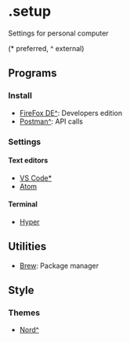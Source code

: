 # .setup
Settings for personal computer

(\* preferred, \^ external)

## Programs
### Install
- [FireFox DE^](https://www.mozilla.org/en-US/firefox/developer/): Developers edition
- [Postman^](https://www.getpostman.com/): API calls

### Settings
#### Text editors
- [VS Code*](https://github.com/SeanMcP/.setup/blob/master/vs-code.md)
- [Atom](https://github.com/SeanMcP/.setup/blob/master/atom.md)

#### Terminal
- [Hyper](https://github.com/SeanMcP/.setup/blob/master/hyper.md)

## Utilities
- [Brew](https://github.com/SeanMcP/.setup/blob/master/brew.md): Package manager

## Style
### Themes
- [Nord^](https://github.com/arcticicestudio/nord)
